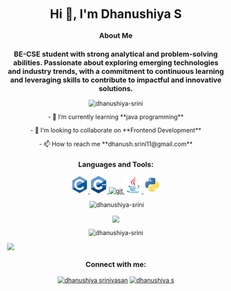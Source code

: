 <h1 align="center">Hi 👋, I'm Dhanushiya S</h1>
<h3 align="center"> About Me </h3>
<h3 align="center">BE-CSE student with strong analytical and problem-solving abilities. Passionate about exploring emerging technologies and industry trends, with a commitment to continuous learning and leveraging skills to contribute to impactful and innovative solutions.</h3>

<p align="center"> <img src="https://komarev.com/ghpvc/?username=dhanushiya-srini&label=Profile%20views&color=0e75b6&style=flat" alt="dhanushiya-srini" /> </p>
<p align="center">
- 🌱 I’m currently learning **java programming** 
<p align="center">
- 👯 I’m looking to collaborate on **Frontend Development**
<p align="center">
- 📫 How to reach me **dhanush.srini11@gmail.com**
</p>

<h3 align="center">Languages and Tools:</h3>
<p align="center"> <a href="https://www.cprogramming.com/" target="_blank" rel="noreferrer"> <img src="https://raw.githubusercontent.com/devicons/devicon/master/icons/c/c-original.svg" alt="c" width="40" height="40"/> </a> <a href="https://www.w3schools.com/cpp/" target="_blank" rel="noreferrer"> <img src="https://raw.githubusercontent.com/devicons/devicon/master/icons/cplusplus/cplusplus-original.svg" alt="cplusplus" width="40" height="40"/> </a> <a href="https://git-scm.com/" target="_blank" rel="noreferrer"> <img src="https://www.vectorlogo.zone/logos/git-scm/git-scm-icon.svg" alt="git" width="40" height="40"/> </a> <a href="https://www.java.com" target="_blank" rel="noreferrer"> <img src="https://raw.githubusercontent.com/devicons/devicon/master/icons/java/java-original.svg" alt="java" width="40" height="40"/> </a> <a href="https://www.python.org" target="_blank" rel="noreferrer"> <img src="https://raw.githubusercontent.com/devicons/devicon/master/icons/python/python-original.svg" alt="python" width="40" height="40"/> </a> </p>

<p align="center">&nbsp;<img align="center" src="https://github-readme-stats.vercel.app/api?username=dhanushiya-srini&show_icons=true&locale=en" alt="dhanushiya-srini" /></p>
<p align="center"> <img align="center" src="http://github-profile-summary-cards.vercel.app/api/cards/repos-per-language?username=Dhanushiya-srini&theme="dark" height="180em" /></p>
<p align="center"><img align="center" src="https://github-readme-streak-stats.herokuapp.com/?user=dhanushiya-srini&" alt="dhanushiya-srini" /></p>

<img align="center" src="https://github-readme-activity-graph.vercel.app/graph?username=Dhanushiya-srini&theme=chartreuse-dark"/>
<h3 align="center">Connect with me:</h3>
<p align="center">
<a href="https://linkedin.com/in/dhanushiya srinivasan" target="blank"><img align="center" src="https://raw.githubusercontent.com/rahuldkjain/github-profile-readme-generator/master/src/images/icons/Social/linked-in-alt.svg" alt="dhanushiya srinivasan" height="30" width="40" /></a>
<a href="https://www.hackerrank.com/dhanushiya s" target="blank"><img align="center" src="https://raw.githubusercontent.com/rahuldkjain/github-profile-readme-generator/master/src/images/icons/Social/hackerrank.svg" alt="dhanushiya s" height="30" width="40" /></a>
</p>
